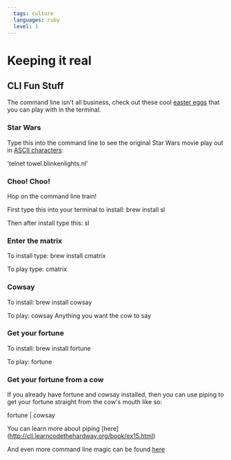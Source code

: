 ```yaml
---
  tags: culture
  languages: ruby
  level: 1
---
```


# Keeping it real

## CLI Fun Stuff

The command line isn't all business, check out these cool [easter eggs](http://gizmodo.com/a-brief-history-of-easter-eggs-in-tech-5900026) that you can play with in the terminal.

### Star Wars
Type this into the command line to see the original Star Wars movie play out in [ASCII characters](http://www.asciitable.com/): 

'telnet towel.blinkenlights.nl'

### Choo! Choo!

Hop on the command line train! 

First type this into your terminal to install: brew install sl

Then after install type this: sl

### Enter the matrix

To install type: brew install cmatrix

To play type: cmatrix

### Cowsay

To install: brew install cowsay

To play: cowsay Anything you want the cow to say


### Get your fortune

To install: brew install fortune

To play: fortune


### Get your fortune from a cow

If you already have fortune and cowsay installed, then you can use piping to get your fortune straight from the cow's mouth like so:

fortune | cowsay 

You can learn more about piping [here] (http://cli.learncodethehardway.org/book/ex15.html)

And even more command line magic can be found [here](http://www.tecmint.com/20-funny-commands-of-linux-or-linux-is-fun-in-terminal/)

